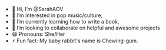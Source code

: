 - 👋 Hi, I’m @SarahAOV
- 👀 I’m interested in pop music/culture,
- 🌱 I’m currently learning how to write a book,
- 💞️ I’m looking to collaborate on helpful and awesome projects
- 😄 Pronouns: She/Her
- ⚡ Fun fact: My baby rabbit's name is Chewing-gum.

<!---
SarahAOV/SarahAOV is a ✨ special ✨ repository because its `README.md` (this file) appears on your GitHub profile.
You can click the Preview link to take a look at your changes.
--->
